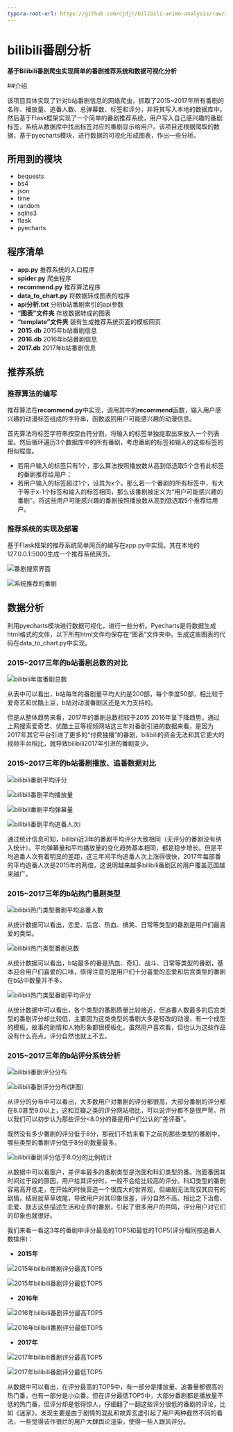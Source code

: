 ```yaml
---
typora-root-url: https://github.com/cjdjr/bilibili-anime-analysis/raw/master/
---
```


# bilibili番剧分析

**基于Bilibili番剧爬虫实现简单的番剧推荐系统和数据可视化分析**



##介绍

该项目具体实现了针对b站番剧信息的网络爬虫，抓取了2015~2017年所有番剧的名称、播放量、追番人数、总弹幕数、标签和评分，并将其写入本地的数据库中。然后基于Flask框架实现了一个简单的番剧推荐系统，用户写入自己感兴趣的番剧标签，系统从数据库中找出标签对应的番剧显示给用户。该项目还根据爬取的数据，基于pyecharts模块，进行数据的可视化形成图表，作出一些分析。



## 所用到的模块

* bequests
* bs4
* json
* time
* random
* sqlite3
* flask
* pyecharts



## 程序清单

* **app.py** 推荐系统的入口程序
* **spider.py** 爬虫程序
* **recommend.py** 推荐算法程序
* **data_to_chart.py** 将数据转成图表的程序
* **api分析.txt** 分析b站番剧索引的api参数
* **“图表”文件夹** 存放数据转成的图表
* **“template”文件夹** 装有生成推荐系统页面的模板网页
* **2015.db** 2015年b站番剧信息
* **2016.db** 2016年b站番剧信息
* **2017.db** 2017年b站番剧信息



## 推荐系统

### 推荐算法的编写

推荐算法在**recommend.py**中实现，调用其中的**recommend**函数，输入用户感兴趣的动漫标签组成的字符串，函数返回用户可能感兴趣的动漫信息。

首先算法将标签字符串按空白符分割，将输入的标签单独提取出来放入一个列表里。然后循环遍历3个数据库中的所有番剧，考虑番剧的标签和输入的这些标签的相似程度。

* 若用户输入的标签只有1个，那么算法按照播放数从高到低选取5个含有此标签的番剧推荐给用户；
* 若用户输入的标签超过1个，设其为x个。那么若一个番剧的所有标签中，有大于等于x-1个标签和输入的标签相同，那么该番剧被定义为“用户可能感兴趣的番剧”。将这些用户可能感兴趣的番剧按照播放数从高到低选取5个推荐给用户。

### 推荐系统的实现及部署

基于Flask框架的推荐系统简单网页的编写在app.py中实现。其在本地的127.0.0.1:5000生成一个推荐系统网页。

![番剧搜索界面](番剧搜索界面.png)

![系统推荐的番剧](系统推荐的番剧.png)



## 数据分析

利用pyecharts模块进行数据可视化，进行一些分析。Pyecharts是将数据生成html格式的文件，以下所有html文件均保存在“图表”文件夹中。生成这些图表的代码在data_to_chart.py中实现。



### 2015~2017三年的b站番剧总数的对比

![bilibili年度番剧总数](bilibili年度番剧总数.png)

从表中可以看出，b站每年的番剧量平均大约是200部，每个季度50部，相比较于爱奇艺和优酷土豆，b站对动漫番剧区还是大力支持的。

但是从整体趋势来看，2017年的番剧总数相较于2015 2016年呈下降趋势。通过上网搜索爱奇艺、优酷土豆等视频网站这三年对番剧引进的数据来看，是因为2017年其它平台引进了更多的“付费独播”的番剧，bilibili的资金无法和其它更大的视频平台相比，就导致bilibili2017年引进的番剧变少。



### 2015~2017三年的b站番剧播放、追番数据对比

![bilibili番剧平均评分](bilibili番剧平均评分.png)

![bilibili番剧平均播放量](bilibili番剧平均播放量.png)

![bilibili番剧平均弹幕量](bilibili番剧平均弹幕量.png)

![bilibili番剧平均追番人次i](bilibili番剧平均追番人次.png)

通过统计信息可知，bilibili近3年的番剧平均评分大致相同（无评分的番剧没有纳入统计）。平均弹幕量和平均播放量的变化趋势基本相同，都是稳步增长。但是平均追番人次有着明显的差距，这三年间平均追番人次上涨得很快，2017年每部番的平均追番人次是2015年的两倍，这说明越来越多bilibili番剧区的用户覆盖范围越来越广。



### 2015~2017三年的b站热门番剧类型



![bilibili热门类型番剧平均追番人数](bilibili热门类型番剧平均追番人数.png)

从统计数据可以看出，恋爱、后宫、热血、搞笑、日常等类型的番剧是用户们最喜爱的类型。



![bilibili热门类型番剧总数](bilibili热门类型番剧总数.png)

从统计数据可以看出，b站最多的番是热血、奇幻、战斗、日常等类型的番剧，基本迎合用户们喜爱的口味，值得注意的是用户们十分喜爱的恋爱和后宫类型的番剧在b站中数量并不多。



![bilibili热门类型番剧平均评分](bilibili热门类型番剧平均评分.png)

从统计数据中可以看出，各个类型的番剧质量比较接近，但追番人数最多的后宫类型的番剧评分却比较低，主要因为这类类型的番剧大多是轻改的动漫，有一个成型的模板，故事的剧情和人物形象都很模板化，虽然用户喜欢看，但也认为这些作品没有什么亮点，评分自然也就上不去。



### 2015~2017三年的b站评分系统分析



![bilibili番剧评分分布](bilibili番剧评分分布.png)

![bilibili番剧评分分布(饼图)](bilibili番剧评分分布(饼图).png)

从评分的分布中可以看出，大多数用户对番剧的评分都很高，大部分番剧的评分都在8.0甚至9.0以上，这和豆瓣之类的评分网站相比，可以说评分都不是很严苛。所以我们可以初步认为那些评分<8.0分的番是用户们公认的“差评番”。

既然没有多少番剧的评分低于8分，那我们不妨来看下之前的那些类型的番剧中，哪些类型的番剧评分低于8分的数量最多。



![bilibili番剧评分低于8.0分的比例统计](bilibili番剧评分低于8.0分的比例统计.png)

从数据中可以看窗户，差评率最多的番剧类型是泡面和科幻类型的番。泡面番因其时间过于段的原因，用户给其评分时，一般不会给比较高的评分。科幻类型的番剧容易高开低走，在开始的时候营造一个很庞大的世界观，但编剧无法驾驭其应有的剧情，结局就草草收尾，导致用户对其印象很差，评分自然不高。相比之下治愈、恋爱、励志这些描述生活和业界的番剧，引起了很多用户的共鸣，评分用户对它们的印象也就很好。



我们来看一看这3年的番剧中评分最高的TOP5和最低的TOP5(评分相同按追番人数排序)：

* **2015年**

![2015年bilibili番剧评分最高TOP5](2015年bilibili番剧评分最高TOP5.png)

![2015年bilibili番剧评分最低TOP5](2015年bilibili番剧评分最低TOP5.png)

* **2016年**

![2016年bilibili番剧评分最高TOP5](2016年bilibili番剧评分最高TOP5.png)

![2016年bilibili番剧评分最低TOP5](2016年bilibili番剧评分最低TOP5.png)

* **2017年**

![2017年bilibili番剧评分最高TOP5](2017年bilibili番剧评分最高TOP5.png)

![2017年bilibili番剧评分最低TOP5](2017年bilibili番剧评分最低TOP5.png)



从数据中可以看出，在评分最高的TOP5中，有一部分是播放量、追番量都很高的热门番，也有一部分是小众番。但在评分最低TOP5中，大部分番剧都是播放量不低的热门番，但评分却是低得惊人，仔细翻了一翻这些评分很低的番剧的评论，比如《迷家》，发现主要是由于剧情的混乱和故弄玄虚引起了用户两种截然不同的看法，一些觉得该作很烂的用户大肆舆论渲染，使得一些人跟风评分。
